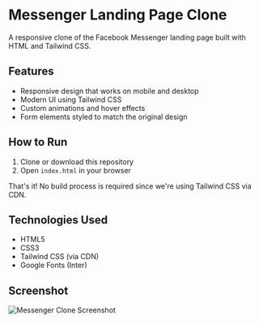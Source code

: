 # Messenger Landing Page Clone

A responsive clone of the Facebook Messenger landing page built with HTML and Tailwind CSS.

## Features

- Responsive design that works on mobile and desktop
- Modern UI using Tailwind CSS
- Custom animations and hover effects
- Form elements styled to match the original design

## How to Run

1. Clone or download this repository
2. Open `index.html` in your browser

That's it! No build process is required since we're using Tailwind CSS via CDN.

## Technologies Used

- HTML5
- CSS3
- Tailwind CSS (via CDN)
- Google Fonts (Inter)

## Screenshot

![Messenger Clone Screenshot](screenshot.png) 